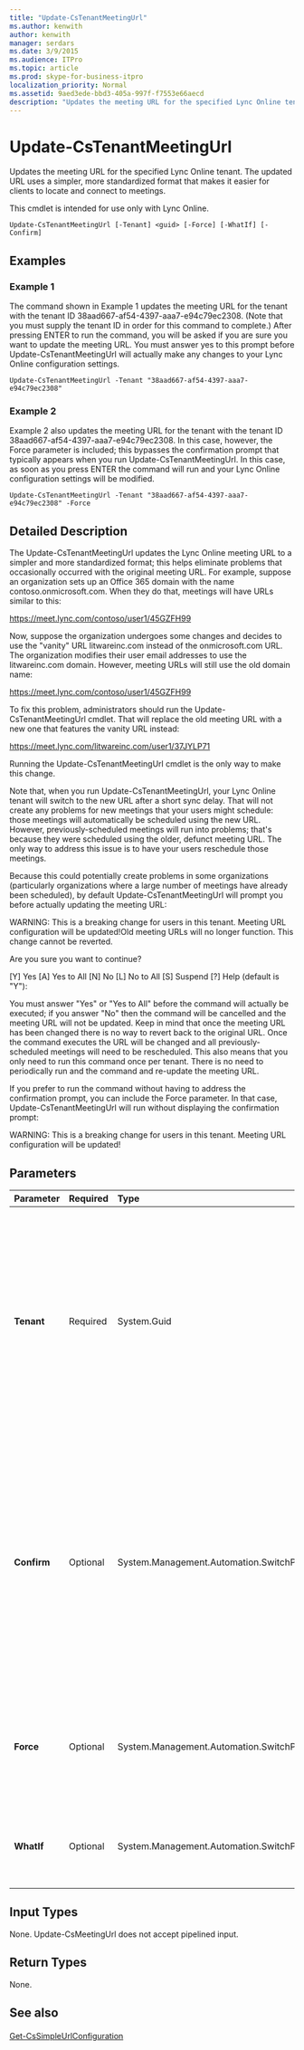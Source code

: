 ```yaml
---
title: "Update-CsTenantMeetingUrl"
ms.author: kenwith
author: kenwith
manager: serdars
ms.date: 3/9/2015
ms.audience: ITPro
ms.topic: article
ms.prod: skype-for-business-itpro
localization_priority: Normal
ms.assetid: 9aed3ede-bbd3-405a-997f-f7553e66aecd
description: "Updates the meeting URL for the specified Lync Online tenant. The updated URL uses a simpler, more standardized format that makes it easier for clients to locate and connect to meetings."
---
```


# Update-CsTenantMeetingUrl
 
Updates the meeting URL for the specified Lync Online tenant. The updated URL uses a simpler, more standardized format that makes it easier for clients to locate and connect to meetings.
  
This cmdlet is intended for use only with Lync Online.
  
```
Update-CsTenantMeetingUrl [-Tenant] <guid> [-Force] [-WhatIf] [-Confirm]
```

## Examples
<a name="Examples"> </a>

### Example 1

The command shown in Example 1 updates the meeting URL for the tenant with the tenant ID 38aad667-af54-4397-aaa7-e94c79ec2308. (Note that you must supply the tenant ID in order for this command to complete.) After pressing ENTER to run the command, you will be asked if you are sure you want to update the meeting URL. You must answer yes to this prompt before Update-CsTenantMeetingUrl will actually make any changes to your Lync Online configuration settings.
  
```
Update-CsTenantMeetingUrl -Tenant "38aad667-af54-4397-aaa7-e94c79ec2308"
```

### Example 2

Example 2 also updates the meeting URL for the tenant with the tenant ID 38aad667-af54-4397-aaa7-e94c79ec2308. In this case, however, the Force parameter is included; this bypasses the confirmation prompt that typically appears when you run Update-CsTenantMeetingUrl. In this case, as soon as you press ENTER the command will run and your Lync Online configuration settings will be modified.
  
```
Update-CsTenantMeetingUrl -Tenant "38aad667-af54-4397-aaa7-e94c79ec2308" -Force
```

## Detailed Description
<a name="DetailedDescription"> </a>

The Update-CsTenantMeetingUrl updates the Lync Online meeting URL to a simpler and more standardized format; this helps eliminate problems that occasionally occurred with the original meeting URL. For example, suppose an organization sets up an Office 365 domain with the name contoso.onmicrosoft.com. When they do that, meetings will have URLs similar to this:
  
https://meet.lync.com/contoso/user1/45GZFH99
  
Now, suppose the organization undergoes some changes and decides to use the "vanity" URL litwareinc.com instead of the onmicrosoft.com URL. The organization modifies their user email addresses to use the litwareinc.com domain. However, meeting URLs will still use the old domain name:
  
https://meet.lync.com/contoso/user1/45GZFH99
  
To fix this problem, administrators should run the Update-CsTenantMeetingUrl cmdlet. That will replace the old meeting URL with a new one that features the vanity URL instead:
  
https://meet.lync.com/litwareinc.com/user1/37JYLP71
  
Running the Update-CsTenantMeetingUrl cmdlet is the only way to make this change.
  
Note that, when you run Update-CsTenantMeetingUrl, your Lync Online tenant will switch to the new URL after a short sync delay. That will not create any problems for new meetings that your users might schedule: those meetings will automatically be scheduled using the new URL. However, previously-scheduled meetings will run into problems; that's because they were scheduled using the older, defunct meeting URL. The only way to address this issue is to have your users reschedule those meetings.
  
Because this could potentially create problems in some organizations (particularly organizations where a large number of meetings have already been scheduled), by default Update-CsTenantMeetingUrl will prompt you before actually updating the meeting URL:
  
WARNING: This is a breaking change for users in this tenant. Meeting URL configuration will be updated!Old meeting URLs will no longer function. This change cannot be reverted. 
  
Are you sure you want to continue? 
  
[Y] Yes [A] Yes to All [N] No [L] No to All [S] Suspend [?] Help (default is "Y"):
  
You must answer "Yes" or "Yes to All" before the command will actually be executed; if you answer "No" then the command will be cancelled and the meeting URL will not be updated. Keep in mind that once the meeting URL has been changed there is no way to revert back to the original URL. Once the command executes the URL will be changed and all previously-scheduled meetings will need to be rescheduled. This also means that you only need to run this command once per tenant. There is no need to periodically run and the command and re-update the meeting URL.
  
If you prefer to run the command without having to address the confirmation prompt, you can include the Force parameter. In that case, Update-CsTenantMeetingUrl will run without displaying the confirmation prompt:
  
WARNING: This is a breaking change for users in this tenant. Meeting URL configuration will be updated!
  
## Parameters
<a name="DetailedDescription"> </a>

|**Parameter**|**Required**|**Type**|**Description**|
|:-----|:-----|:-----|:-----|
|**Tenant** <br/> |Required  <br/> |System.Guid  <br/> |Globally unique identifier (GUID) of the tenant account whose federation settings are being returned. For example:  <br/> -Tenant "38aad667-af54-4397-aaa7-e94c79ec2308"  <br/> You can return the tenant ID for each of your tenants by running this command:  <br/> Get-CsTenant | Select-Object DisplayName, TenantID  <br/> If you do not include the Tenant parameter then Update-CsMeetingUrl will prompt you to enter that parameter before you can continue.  <br/> |
|**Confirm** <br/> |Optional  <br/> |System.Management.Automation.SwitchParameter  <br/> |Prompts you for confirmation before executing the command.  <br/> Note that the default behavior of the Update-CsMeetingUrl is to display the confirmation prompt before making any updates. That means that, if you want to display the confirmation prompt, you do not need to include the Confirm parameter.  <br/> |
|**Force** <br/> |Optional  <br/> |System.Management.Automation.SwitchParameter  <br/> |Suppresses the display of the confirmation prompt which would otherwise appear before Update-CsMeetingUrl makes any updates.  <br/> |
|**WhatIf** <br/> |Optional  <br/> |System.Management.Automation.SwitchParameter  <br/> |Describes what would happen if you executed the command without actually executing the command.  <br/> |
   
## Input Types
<a name="InputTypes"> </a>

None. Update-CsMeetingUrl does not accept pipelined input.
  
## Return Types
<a name="ReturnTypes"> </a>

None.
  
## See also
<a name="ReturnTypes"> </a>

#### 

[Get-CsSimpleUrlConfiguration](get-cssimpleurlconfiguration.md)

